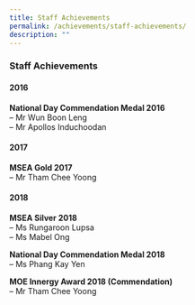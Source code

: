 ```yaml
---
title: Staff Achievements
permalink: /achievements/staff-achievements/
description: ""
---
```

### Staff Achievements

#### 2016  
**National Day Commendation Medal 2016**<br>
– Mr Wun Boon Leng  <br>
– Mr Apollos Induchoodan

#### 2017 
**MSEA Gold 2017**<br>
– Mr Tham Chee Yoong

#### 2018 
**MSEA Silver 2018**<br>
– Ms Rungaroon Lupsa  <br>
– Ms Mabel Ong

**National Day Commendation Medal 2018**<br>
– Ms Phang Kay Yen

**MOE Innergy Award 2018 (Commendation)**<br>
– Mr Tham Chee Yoong